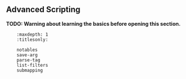 Advanced Scripting
------------------

**TODO: Warning about learning the basics before opening this section.**

``` toctree::
    :maxdepth: 1
    :titlesonly:

    notables
    save-arg
    parse-tag
    list-filters
    submapping
```
